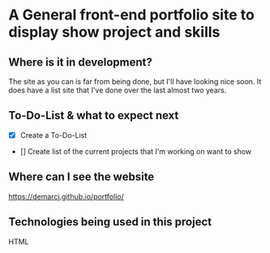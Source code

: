 # A General front-end portfolio site to display show project and skills

## Where is it in development?

The site as you can is far from being done, but I'll have looking nice soon. It does have a list site that I've done over the last almost two years. 

## To-Do-List & what to expect next

- [x] Create a To-Do-List
- [] Create list of the current projects that I'm working on want to show

## Where can I see the website 

https://demarcj.github.io/portfolio/

## Technologies being used in this project
HTML

